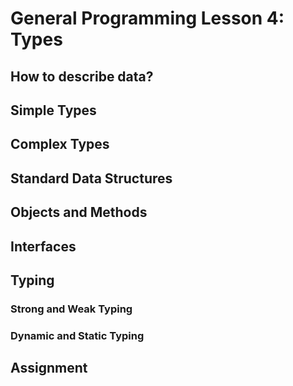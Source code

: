 # General Programming Lesson 4: Types

## How to describe data?

## Simple Types

## Complex Types

## Standard Data Structures

## Objects and Methods

## Interfaces

## Typing

### Strong and Weak Typing

### Dynamic and Static Typing

## Assignment
